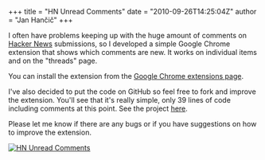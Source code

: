 +++
title = "HN Unread Comments"
date = "2010-09-26T14:25:04Z"
author = "Jan Hančič"
+++

I often have problems keeping up with the huge amount of comments on [Hacker News](http://news.ycombinator.com/news "Hacker News") submissions, so I developed a simple Google Chrome extension that shows which comments are new. It works on individual items and on the "threads" page.

You can install the extension from the [Google Chrome extensions page](https://chrome.google.com/extensions/detail/fpndmkcfggkffpablcooicmihgcgalil "HN Unread comments").

I've also decided to put the code on GitHub so feel free to fork and improve the extension. You'll see that it's really simple, only 39 lines of code including comments at this point. See the project [here](http://github.com/janhancic/hn-unread-comments "HN Unread Comments on GitHub").

Please let me know if there are any bugs or if you have suggestions on how to improve the extension.

[![HN Unread Comments](/post_images/screen1.png)](https://chrome.google.com/extensions/detail/fpndmkcfggkffpablcooicmihgcgalil)
